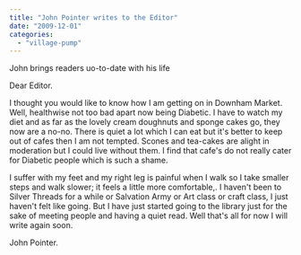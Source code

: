 ```yaml
---
title: "John Pointer writes to the Editor"
date: "2009-12-01"
categories: 
  - "village-pump"
---
```


John brings readers uo-to-date with his life

Dear Editor.

I thought you would like to know how I am getting on in Downham Market. Well, healthwise not too bad apart now being Diabetic. I have to watch my diet and as far as the lovely cream doughnuts and sponge cakes go, they now are a no-no. There is quiet a lot which I can eat but it's better to keep out of cafes then I am not tempted. Scones and tea-cakes are alight in moderation but I could live without them. I find that cafe's do not really cater for Diabetic people which is such a shame.

I suffer with my feet and my right leg is painful when I walk so I take smaller steps and walk slower; it feels a little more comfortable,. I haven't been to Silver Threads for a while or Salvation Army or Art class or craft class, I just haven't felt like going. But I have just started going to the library just for the sake of meeting people and having a quiet read. Well that's all for now I will write again soon.

John Pointer.
